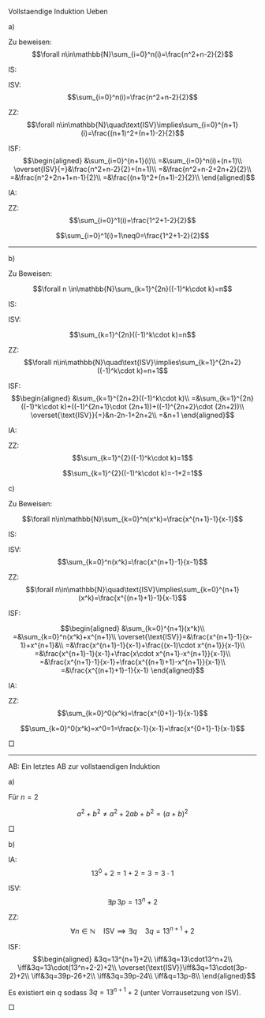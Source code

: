 Vollstaendige Induktion Ueben

a)

Zu beweisen: $$\forall n\in\mathbb{N}\sum_{i=0}^n(i)=\frac{n^2+n-2}{2}$$

IS:

ISV: $$\sum_{i=0}^n(i)=\frac{n^2+n-2}{2}$$

ZZ: $$\forall n\in\mathbb{N}\quad\text{ISV}\implies\sum_{i=0}^{n+1}(i)=\frac{(n+1)^2+(n+1)-2}{2}$$

ISF: $$\begin{aligned}
&\sum_{i=0}^{n+1}(i)\\
=&\sum_{i=0}^n(i)+(n+1)\\
\overset{ISV}{=}&\frac{n^2+n-2}{2}+(n+1)\\
=&\frac{n^2+n-2+2n+2}{2}\\
=&\frac{n^2+2n+1+n-1}{2}\\
=&\frac{(n+1)^2+(n+1)-2}{2}\\
\end{aligned}$$

IA:

ZZ: $$\sum_{i=0}^1(i)=\frac{1^2+1-2}{2}$$


$$\sum_{i=0}^1(i)=1\neq0=\frac{1^2+1-2}{2}$$

---

b)

Zu Beweisen:

$$\forall n \in\mathbb{N}\sum_{k=1}^{2n}((-1)^k\cdot k)=n$$

IS:

ISV:

$$\sum_{k=1}^{2n}((-1)^k\cdot k)=n$$

ZZ: $$\forall n\in\mathbb{N}\quad\text{ISV}\implies\sum_{k=1}^{2n+2}((-1)^k\cdot k)=n+1$$

ISF: $$\begin{aligned}
&\sum_{k=1}^{2n+2}((-1)^k\cdot k)\\
=&\sum_{k=1}^{2n}((-1)^k\cdot k)+((-1)^{2n+1}\cdot (2n+1))+((-1)^{2n+2}\cdot (2n+2))\\
\overset{\text{ISV}}{=}&n-2n-1+2n+2\\
=&n+1
\end{aligned}$$

IA:

ZZ: $$\sum_{k=1}^{2}((-1)^k\cdot k)=1$$

$$\sum_{k=1}^{2}((-1)^k\cdot k)=-1+2=1$$

c)

Zu Beweisen:

$$\forall n\in\mathbb{N}\sum_{k=0}^n(x^k)=\frac{x^{n+1}-1}{x-1}$$

IS:

ISV: $$\sum_{k=0}^n(x^k)=\frac{x^{n+1}-1}{x-1}$$

ZZ: $$\forall n\in\mathbb{N}\quad\text{ISV}\implies\sum_{k=0}^{n+1}(x^k)=\frac{x^{(n+1)+1}-1}{x-1}$$

ISF:

$$\begin{aligned}
&\sum_{k=0}^{n+1}(x^k)\\
=&\sum_{k=0}^n(x^k)+x^{n+1}\\
\overset{\text{ISV}}=&\frac{x^{n+1}-1}{x-1}+x^{n+1}&\\
=&\frac{x^{n+1}-1}{x-1}+\frac{(x-1)\cdot x^{n+1}}{x-1}\\
=&\frac{x^{n+1}-1}{x-1}+\frac{x\cdot x^{n+1}-x^{n+1}}{x-1}\\
=&\frac{x^{n+1}-1}{x-1}+\frac{x^{(n+1)+1}-x^{n+1}}{x-1}\\
=&\frac{x^{(n+1)+1}-1}{x-1}
\end{aligned}$$

IA:

ZZ: $$\sum_{k=0}^0(x^k)=\frac{x^{0+1}-1}{x-1}$$

$$\sum_{k=0}^0(x^k)=x^0=1=\frac{x-1}{x-1}=\frac{x^{0+1}-1}{x-1}$$

$\Box$


---

AB: Ein letztes AB zur vollstaendigen Induktion

a)

Für $n=2$

$$a^2+b^2\neq a^2+2ab+b^2=(a+b)^2$$

$\Box$

b)

IA: $$13^0+2=1+2=3=3\cdot 1$$


ISV: $$\exists p\,3p=13^n+2$$

ZZ: $$\forall n\in\mathbb{N}\quad\text{ISV}\implies\exists q\quad3q=13^{n+1}+2$$

ISF: $$\begin{aligned}
&3q=13^{n+1}+2\\
\iff&3q=13\cdot13^n+2\\
\iff&3q=13\cdot(13^n+2-2)+2\\
\overset{\text{ISV}}\iff&3q=13\cdot(3p-2)+2\\
\iff&3q=39p-26+2\\
\iff&3q=39p-24\\
\iff&q=13p-8\\
\end{aligned}$$

Es existiert ein $q$ sodass $3q=13^{n+1}+2$ (unter Vorrausetzung von $\text{ISV}$).

$\Box$